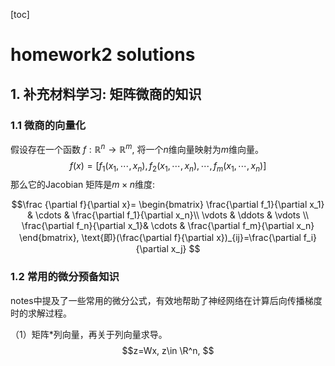 [toc]
 
# homework2 solutions

## 1. 补充材料学习: 矩阵微商的知识

### 1.1 微商的向量化
假设存在一个函数 $f:\mathbb{R}^n \rightarrow \mathbb{R}^m$, 将一个$n$维向量映射为$m$维向量。
$$f(x)=[f_1(x_1, \cdots, x_n),f_2(x_1, \cdots, x_n), \cdots, f_m(x_1, \cdots, x_n)]$$
那么它的Jacobian 矩阵是$m\times n$维度:

$$\frac {\partial f}{\partial x}= 
\begin{bmatrix}
\frac{\partial f_1}{\partial x_1} &  \cdots & \frac{\partial f_1}{\partial x_n}\\ 
 \vdots & \ddots & \vdots \\
 \frac{\partial f_n}{\partial x_1}& \cdots & \frac{\partial f_m}{\partial x_n}
\end{bmatrix}, \text{即}(\frac{\partial f}{\partial x})_{ij}=\frac{\partial f_i}{\partial x_j}
$$

### 1.2 常用的微分预备知识

notes中提及了一些常用的微分公式，有效地帮助了神经网络在计算后向传播梯度时的求解过程。


（1）矩阵*列向量，再关于列向量求导。
$$z=Wx, z\in \R^n, $$





